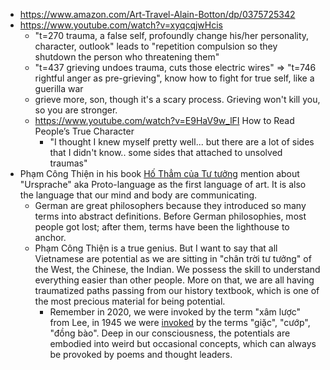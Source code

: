 - https://www.amazon.com/Art-Travel-Alain-Botton/dp/0375725342
- https://www.youtube.com/watch?v=xyqcqjwHcis 
	- "t=270 trauma, a false self, profoundly change his/her personality, character, outlook" leads to "repetition compulsion so they shutdown the person who threatening them"
	- "t=437 grieving undoes trauma, cuts those electric wires" => "t=746 rightful anger as pre-grieving", know how to fight for true self, like a guerilla war
	- grieve more, son, though it's a scary process. Grieving won't kill you, so you are stronger.
	- https://www.youtube.com/watch?v=E9HaV9w_lFI How to Read People’s True Character
		- "I thought I knew myself pretty well... but there are a lot of sides that I didn't know.. some sides that attached to unsolved traumas"
- Phạm Công Thiện in his book [Hố Thẳm của Tư tưởng](https://thuvienhoasen.org/a16927/ho-tham-cua-tu-tuong-pham-cong-thien) mention about "Ursprache" aka Proto-language as the first language of art. It is also the language that our mind and body are communicating.
	- German are great philosophers because they introduced so many terms into abstract definitions. Before German philosophies, most people got lost; after them, terms have been the lighthouse to anchor.
	- Phạm Công Thiện is a true genius. But I want to say that all Vietnamese are potential as we are sitting in "chân trời tư tưởng" of the West, the Chinese, the Indian. We possess the skill to understand everything easier than other people. More on that, we are all having traumatized paths passing from our history textbook, which is one of the most precious material for being potential.
		- Remember in 2020, we were invoked by the term "xâm lược" from Lee, in 1945 we were [invoked](https://vi.wikipedia.org/wiki/L%E1%BB%9Di_k%C3%AAu_g%E1%BB%8Di_to%C3%A0n_qu%E1%BB%91c_kh%C3%A1ng_chi%E1%BA%BFn) by the terms "giặc", "cướp", "đồng bào". Deep in our consciousness, the potentials are embodied into weird but occasional concepts, which can always be provoked by poems and thought leaders.
